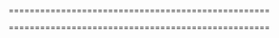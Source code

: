 ==================================================

<!-- 
    *********************
    Laravel Mix + vu js2 
    *********************

    1. Structure Learning 
    2. Use of axios
    3. how to use Component in App.js file 

 -->
==================================================